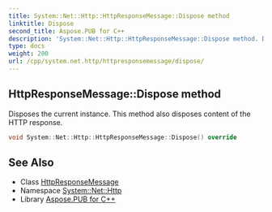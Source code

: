 ```yaml
---
title: System::Net::Http::HttpResponseMessage::Dispose method
linktitle: Dispose
second_title: Aspose.PUB for C++
description: 'System::Net::Http::HttpResponseMessage::Dispose method. Disposes the current instance. This method also disposes content of the HTTP response in C++.'
type: docs
weight: 200
url: /cpp/system.net.http/httpresponsemessage/dispose/
---
```

## HttpResponseMessage::Dispose method


Disposes the current instance. This method also disposes content of the HTTP response.

```cpp
void System::Net::Http::HttpResponseMessage::Dispose() override
```

## See Also

* Class [HttpResponseMessage](../)
* Namespace [System::Net::Http](../../)
* Library [Aspose.PUB for C++](../../../)
